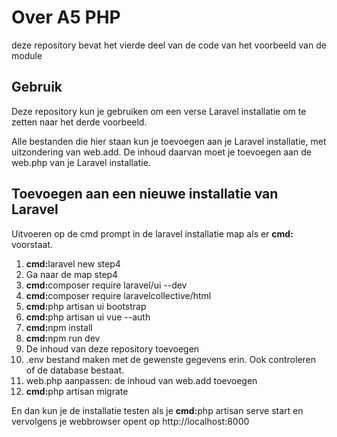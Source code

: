 # Over A5 PHP
<p>deze repository bevat het vierde deel van de code van het voorbeeld van de module</p>

## Gebruik
<p>Deze repository kun je gebruiken om een verse Laravel installatie om te zetten naar het derde voorbeeld.</p>

<p>Alle bestanden die hier staan kun je toevoegen aan je Laravel installatie, met uitzondering van web.add. De inhoud daarvan moet je toevoegen aan de web.php van je Laravel installatie. </p>

## Toevoegen aan een nieuwe installatie van Laravel
<p>Uitvoeren op de cmd prompt in de laravel installatie map als er <b>cmd:</b> voorstaat.

1. <b>cmd:</b>laravel new step4 
2. Ga naar de map step4
3. <b>cmd:</b>composer require laravel/ui --dev
4. <b>cmd:</b>composer require laravelcollective/html
5. <b>cmd:</b>php artisan ui bootstrap
6. <b>cmd:</b>php artisan ui vue --auth
7. <b>cmd:</b>npm install
8. <b>cmd:</b>npm run dev
9. De inhoud van deze repository toevoegen
10. .env bestand maken met de gewenste gegevens erin. Ook controleren of de database bestaat.
11. web.php aanpassen: de inhoud van web.add toevoegen
12. <b>cmd:</b>php artisan migrate 

En dan kun je de installatie testen als je 
<b>cmd:</b>php artisan serve
start en vervolgens je webbrowser opent op http://localhost:8000
